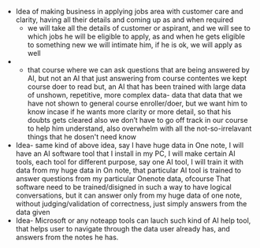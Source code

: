 - Idea of making business in applying jobs area with customer care and clarity, having all their details and coming up as and when required 
	- we will take all the details of customer or aspirant, and we will see to which jobs he will be eligible to apply, as and when he gets eligible to something new we will intimate him, if he is ok, we will apply as well
- - that course where we can ask questions that are being answered by AI, but not an AI that just answering from course contentes we kept course doer to read but, an AI that has been trained with large data of unshown, repetitive, more complex data- data that data that we have not shown to general course enroller/doer, but we want him to know incase if he wants more clarity or more detail, so that his doubts gets cleared also we don’t have to go off track in our course to help him understand, also overwhelm with all the not-so-irrelavant things that he dosen't need know
- Idea- same kind of above idea, say I have huge data in One note, I will have an AI software tool that I install in my PC, I will make certain AI tools, each tool for different purpose, say one AI tool, I will train it with data from my huge data in On note, that particular AI tool is trained to answer questions from my particular Onenote data, ofcourse That software need to be trained/disigned in such a way to have logical conversations, but it can answer only from my huge data of one note, without judging/validation of correctness, just simply answers from the data given
- Idea- Microsoft or any noteapp tools can lauch such kind of AI help tool, that helps user to navigate through the data user already has, and answers from the notes he has.